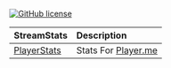 [![GitHub license](https://img.shields.io/badge/license-MIT-blue.svg)](https://raw.githubusercontent.com/streamstats/streamstatsbot/master/LICENSE)



| StreamStats |Description   |
| ------------- |:------------
| [PlayerStats](http://streamstats.github.io/PlayerStats)     | Stats For [Player.me](https://player.me) |
